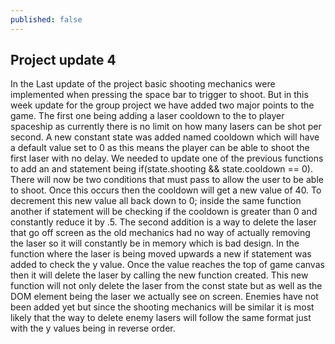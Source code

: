 ```yaml
---
published: false
---
```

## Project update 4

In the Last update of the project basic shooting mechanics were implemented when pressing the space bar to trigger to shoot. But in this week update for the group project we have added two major points to the game. The first one being adding a laser cooldown to the to player spaceship as currently there is no limit on how many lasers can be shot per second. A new constant state was added named cooldown which will have a default value set to 0 as this means the player can be able to shoot the first laser with no delay. We needed to update one of the previous functions to add an and statement being if(state.shooting && state.cooldown == 0). There will now be two conditions that must pass to allow the user to be able to shoot. Once this occurs then the cooldown will get a new value of 40. To decrement this new value all back down to 0; inside the same function another if statement will be checking if the cooldown is greater than 0 and constantly reduce it by .5. The second addition is a way to delete the laser that go off screen as the old mechanics had no way of actually removing the laser so it will constantly be in memory which is bad design. In the function where the laser is being moved upwards a new if statement was added to check the y value. Once the value reaches the top of game canvas then it will delete the laser by calling the new function created. This new function will not only delete the laser from the const state but as well as the DOM element being the laser we actually see on screen. Enemies have not been added yet but since the shooting mechanics will be similar it is most likely that the way to delete enemy lasers will follow the same format just with the y values being in reverse order. 

